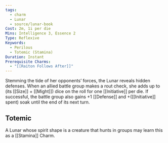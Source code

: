 ```yaml
---
tags:
  - charm
  - Lunar
  - source/lunar-book
Cost: 2m, 1i per die
Mins: Intelligence 3, Essence 2
Type: Reflexive
Keywords:
  - Perilous
  - Totemic (Stamina)
Duration: Instant
Prerequisite Charms:
  - "[[Raiton Follows After]]"
---
```

Stemming the tide of her opponents’ forces, the Lunar reveals hidden defenses. When an allied battle group makes a rout check, she adds up to (its [[Size]] + [[Might]]) dice on the roll for one [[Initiative]] per die. If successful, the battle group also gains +1 [[Defense]] and +([[Initiative]] spent) soak until the end of its next turn. 
## Totemic 

A Lunar whose spirit shape is a creature that hunts in groups may learn this as a [[Stamina]] Charm.